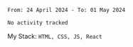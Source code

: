 <!--START_SECTION:waka-->

```txt
From: 24 April 2024 - To: 01 May 2024

No activity tracked
```

<!--END_SECTION:waka-->
My Stack: `HTML, CSS, JS, React`
